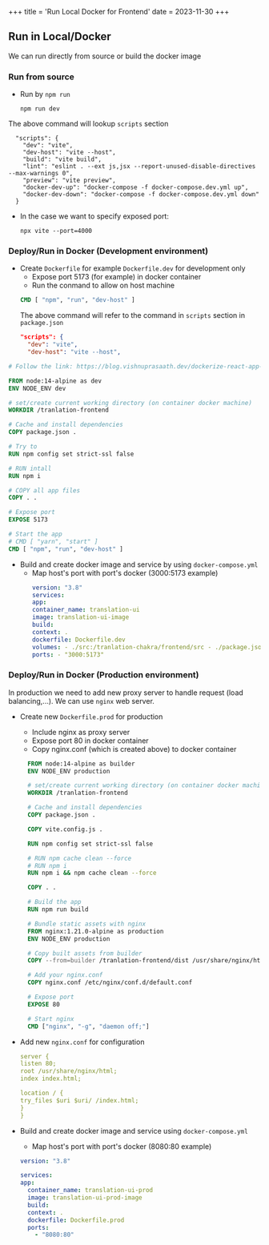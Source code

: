 +++
title = 'Run Local Docker for Frontend'
date = 2023-11-30
+++

## Run in Local/Docker

We can run directly from source or build the docker image

### Run from source

- Run by `npm run`

  ```shell
  npm run dev
  ```

The above command will lookup `scripts` section

```shell
  "scripts": {
    "dev": "vite",
    "dev-host": "vite --host",
    "build": "vite build",
    "lint": "eslint . --ext js,jsx --report-unused-disable-directives --max-warnings 0",
    "preview": "vite preview",
    "docker-dev-up": "docker-compose -f docker-compose.dev.yml up",
    "docker-dev-down": "docker-compose -f docker-compose.dev.yml down"
  }
```

- In the case we want to specify exposed port:

  ```shell
  npx vite --port=4000
  ```

### Deploy/Run in Docker (Development environment)

- Create `Dockerfile` for example `Dockerfile.dev` for development only
  - Expose port 5173 (for example) in docker container
  - Run the conmand to allow on host machine
  ```dockerfile
  CMD [ "npm", "run", "dev-host" ]
  ```
  The above command will refer to the command in `scripts` section in `package.json`
  ```json
  "scripts": {
    "dev": "vite",
    "dev-host": "vite --host",
  ```

```dockerfile
# Follow the link: https://blog.vishnuprasaath.dev/dockerize-react-app-for-dev-and-prod

FROM node:14-alpine as dev
ENV NODE_ENV dev

# set/create current working directory (on container docker machine)
WORKDIR /tranlation-frontend

# Cache and install dependencies
COPY package.json .

# Try to
RUN npm config set strict-ssl false

# RUN intall
RUN npm i

# COPY all app files
COPY . .

# Expose port
EXPOSE 5173

# Start the app
# CMD [ "yarn", "start" ]
CMD [ "npm", "run", "dev-host" ]
```

- Build and create docker image and service by using `docker-compose.yml`
  - Map host's port with port's docker (3000:5173 example)
    ```yml
    version: "3.8"
    services:
    app:
    container_name: translation-ui
    image: translation-ui-image
    build:
    context: .
    dockerfile: Dockerfile.dev
    volumes: - ./src:/tranlation-chakra/frontend/src - ./package.json:/tranlation-chakra/frontend/package.json - ./vite.config.js:/tranlation-chakra/frontend/vite.config.js
    ports: - "3000:5173"
    ```

### Deploy/Run in Docker (Production environment)

In production we need to add new proxy server to handle request (load balancing,...).
We can use `nginx` web server.

- Create new `Dockerfile.prod` for production

  - Include nginx as proxy server
  - Expose port 80 in docker container
  - Copy nginx.conf (which is created above) to docker container

  ```dockerfile
    FROM node:14-alpine as builder
    ENV NODE_ENV production

    # set/create current working directory (on container docker machine)
    WORKDIR /tranlation-frontend

    # Cache and install dependencies
    COPY package.json .

    COPY vite.config.js .

    RUN npm config set strict-ssl false

    # RUN npm cache clean --force
    # RUN npm i
    RUN npm i && npm cache clean --force

    COPY . .

    # Build the app
    RUN npm run build

    # Bundle static assets with nginx
    FROM nginx:1.21.0-alpine as production
    ENV NODE_ENV production

    # Copy built assets from builder
    COPY --from=builder /tranlation-frontend/dist /usr/share/nginx/html

    # Add your nginx.conf
    COPY nginx.conf /etc/nginx/conf.d/default.conf

    # Expose port
    EXPOSE 80

    # Start nginx
    CMD ["nginx", "-g", "daemon off;"]
  ```

- Add new `nginx.conf` for configuration

  ```yml
  server {
  listen 80;
  root /usr/share/nginx/html;
  index index.html;

  location / {
  try_files $uri $uri/ /index.html;
  }
  }
  ```

- Build and create docker image and service using `docker-compose.yml`

  - Map host's port with port's docker (8080:80 example)

  ```yml
  version: "3.8"

  services:
  app:
    container_name: translation-ui-prod
    image: translation-ui-prod-image
    build:
    context: .
    dockerfile: Dockerfile.prod
    ports:
      - "8080:80"
  ```
